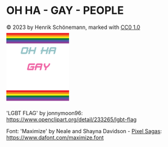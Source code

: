 # OH HA - GAY - PEOPLE
© 2023 by Henrik Schönemann, marked with [CC0 1.0](https://creativecommons.org/publicdomain/zero/1.0)  
<img src="https://github.com/Schoeneh/sharing-is-caring/blob/98d48f443c61116be0c6facf797f5443a81a47fe/Art/OH%20HA_GAY_PEOPLE/ohha_gay_people.png" width="33%"/>
  
'LGBT FLAG' by jonnymoon96: https://www.openclipart.org/detail/233265/lgbt-flag  

Font: 'Maximize' by Neale and Shayna Davidson - [Pixel Sagas](https://www.pixelsagas.com/): https://www.dafont.com/maximize.font  
